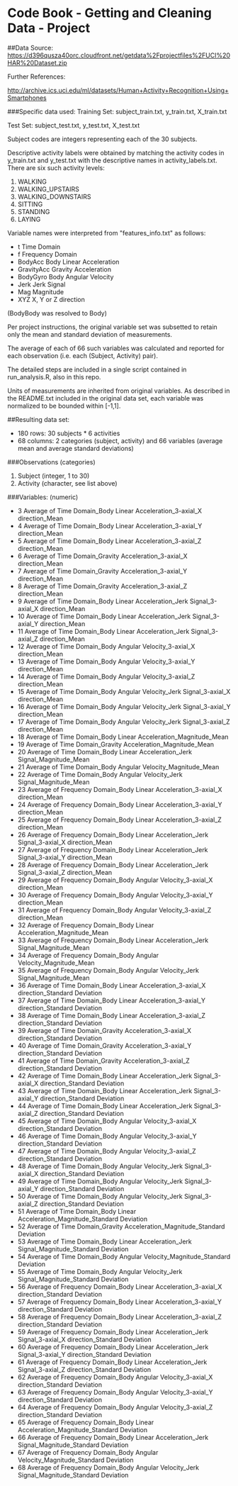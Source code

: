 # Code Book - Getting and Cleaning Data - Project

##Data Source:
https://d396qusza40orc.cloudfront.net/getdata%2Fprojectfiles%2FUCI%20HAR%20Dataset.zip

Further References: 

http://archive.ics.uci.edu/ml/datasets/Human+Activity+Recognition+Using+Smartphones


###Specific data used:
Training Set:  subject_train.txt, y_train.txt, X_train.txt

Test Set:  subject_test.txt, y_test.txt, X_test.txt


Subject codes are integers representing each of the 30 subjects.

Descriptive activity labels were obtained by matching the activity codes in y_train.txt and y_test.txt 
with the descriptive names in activity_labels.txt.  There are six such activity levels:
1. WALKING
2. WALKING_UPSTAIRS
3. WALKING_DOWNSTAIRS
4. SITTING
5. STANDING
6. LAYING

Variable names were interpreted from "features_info.txt" as follows:
- t 			Time Domain
- f			Frequency Domain
- BodyAcc		Body Linear Acceleration
- GravityAcc	Gravity Acceleration
- BodyGyro	Body Angular Velocity
- Jerk		Jerk Signal
- Mag			Magnitude
- XYZ			X, Y or Z direction

(BodyBody was resolved to Body)

Per project instructions, the original variable set was subsetted to retain only the mean and standard deviation of measurements.

The average of each of 66 such variables was calculated and reported for each observation (i.e. each (Subject, Activity) pair).

The detailed steps are included in a single script contained in run_analysis.R, also in this repo.

Units of measurements are inherited from original variables.  As described in the README.txt included 
in the original data set, each variable was normalized to be bounded within [-1,1].

##Resulting data set:
- 180 rows:  30 subjects * 6 activities
- 68 columns:  2 categories (subject, activity) and 66 variables (average mean and average standard deviations)

###Observations (categories)
1. Subject   (integer, 1 to 30)
2. Activity  (character, see list above)

###Variables:  (numeric)
- 3 Average of  Time Domain_Body Linear Acceleration_3-axial_X direction_Mean
- 4 Average of  Time Domain_Body Linear Acceleration_3-axial_Y direction_Mean
- 5 Average of  Time Domain_Body Linear Acceleration_3-axial_Z direction_Mean
- 6 Average of  Time Domain_Gravity Acceleration_3-axial_X direction_Mean
- 7 Average of  Time Domain_Gravity Acceleration_3-axial_Y direction_Mean
- 8 Average of  Time Domain_Gravity Acceleration_3-axial_Z direction_Mean
- 9 Average of  Time Domain_Body Linear Acceleration_Jerk Signal_3-axial_X direction_Mean
- 10 Average of  Time Domain_Body Linear Acceleration_Jerk Signal_3-axial_Y direction_Mean
- 11 Average of  Time Domain_Body Linear Acceleration_Jerk Signal_3-axial_Z direction_Mean
- 12 Average of  Time Domain_Body Angular Velocity_3-axial_X direction_Mean
- 13 Average of  Time Domain_Body Angular Velocity_3-axial_Y direction_Mean
- 14 Average of  Time Domain_Body Angular Velocity_3-axial_Z direction_Mean
- 15 Average of  Time Domain_Body Angular Velocity_Jerk Signal_3-axial_X direction_Mean
- 16 Average of  Time Domain_Body Angular Velocity_Jerk Signal_3-axial_Y direction_Mean
- 17 Average of  Time Domain_Body Angular Velocity_Jerk Signal_3-axial_Z direction_Mean
- 18 Average of  Time Domain_Body Linear Acceleration_Magnitude_Mean
- 19 Average of  Time Domain_Gravity Acceleration_Magnitude_Mean
- 20 Average of  Time Domain_Body Linear Acceleration_Jerk Signal_Magnitude_Mean
- 21 Average of  Time Domain_Body Angular Velocity_Magnitude_Mean
- 22 Average of  Time Domain_Body Angular Velocity_Jerk Signal_Magnitude_Mean
- 23 Average of  Frequency Domain_Body Linear Acceleration_3-axial_X direction_Mean
- 24 Average of  Frequency Domain_Body Linear Acceleration_3-axial_Y direction_Mean
- 25 Average of  Frequency Domain_Body Linear Acceleration_3-axial_Z direction_Mean
- 26 Average of  Frequency Domain_Body Linear Acceleration_Jerk Signal_3-axial_X direction_Mean
- 27 Average of  Frequency Domain_Body Linear Acceleration_Jerk Signal_3-axial_Y direction_Mean
- 28 Average of  Frequency Domain_Body Linear Acceleration_Jerk Signal_3-axial_Z direction_Mean
- 29 Average of  Frequency Domain_Body Angular Velocity_3-axial_X direction_Mean
- 30 Average of  Frequency Domain_Body Angular Velocity_3-axial_Y direction_Mean
- 31 Average of  Frequency Domain_Body Angular Velocity_3-axial_Z direction_Mean
- 32 Average of  Frequency Domain_Body Linear Acceleration_Magnitude_Mean
- 33 Average of  Frequency Domain_Body Linear Acceleration_Jerk Signal_Magnitude_Mean
- 34 Average of  Frequency Domain_Body Angular Velocity_Magnitude_Mean
- 35 Average of  Frequency Domain_Body Angular Velocity_Jerk Signal_Magnitude_Mean
- 36 Average of  Time Domain_Body Linear Acceleration_3-axial_X direction_Standard Deviation
- 37 Average of  Time Domain_Body Linear Acceleration_3-axial_Y direction_Standard Deviation
- 38 Average of  Time Domain_Body Linear Acceleration_3-axial_Z direction_Standard Deviation
- 39 Average of  Time Domain_Gravity Acceleration_3-axial_X direction_Standard Deviation
- 40 Average of  Time Domain_Gravity Acceleration_3-axial_Y direction_Standard Deviation
- 41 Average of  Time Domain_Gravity Acceleration_3-axial_Z direction_Standard Deviation
- 42 Average of  Time Domain_Body Linear Acceleration_Jerk Signal_3-axial_X direction_Standard Deviation
- 43 Average of  Time Domain_Body Linear Acceleration_Jerk Signal_3-axial_Y direction_Standard Deviation
- 44 Average of  Time Domain_Body Linear Acceleration_Jerk Signal_3-axial_Z direction_Standard Deviation
- 45 Average of  Time Domain_Body Angular Velocity_3-axial_X direction_Standard Deviation
- 46 Average of  Time Domain_Body Angular Velocity_3-axial_Y direction_Standard Deviation
- 47 Average of  Time Domain_Body Angular Velocity_3-axial_Z direction_Standard Deviation
- 48 Average of  Time Domain_Body Angular Velocity_Jerk Signal_3-axial_X direction_Standard Deviation
- 49 Average of  Time Domain_Body Angular Velocity_Jerk Signal_3-axial_Y direction_Standard Deviation
- 50 Average of  Time Domain_Body Angular Velocity_Jerk Signal_3-axial_Z direction_Standard Deviation
- 51 Average of  Time Domain_Body Linear Acceleration_Magnitude_Standard Deviation
- 52 Average of  Time Domain_Gravity Acceleration_Magnitude_Standard Deviation
- 53 Average of  Time Domain_Body Linear Acceleration_Jerk Signal_Magnitude_Standard Deviation
- 54 Average of  Time Domain_Body Angular Velocity_Magnitude_Standard Deviation
- 55 Average of  Time Domain_Body Angular Velocity_Jerk Signal_Magnitude_Standard Deviation
- 56 Average of  Frequency Domain_Body Linear Acceleration_3-axial_X direction_Standard Deviation
- 57 Average of  Frequency Domain_Body Linear Acceleration_3-axial_Y direction_Standard Deviation
- 58 Average of  Frequency Domain_Body Linear Acceleration_3-axial_Z direction_Standard Deviation
- 59 Average of  Frequency Domain_Body Linear Acceleration_Jerk Signal_3-axial_X direction_Standard Deviation
- 60 Average of  Frequency Domain_Body Linear Acceleration_Jerk Signal_3-axial_Y direction_Standard Deviation
- 61 Average of  Frequency Domain_Body Linear Acceleration_Jerk Signal_3-axial_Z direction_Standard Deviation
- 62 Average of  Frequency Domain_Body Angular Velocity_3-axial_X direction_Standard Deviation
- 63 Average of  Frequency Domain_Body Angular Velocity_3-axial_Y direction_Standard Deviation
- 64 Average of  Frequency Domain_Body Angular Velocity_3-axial_Z direction_Standard Deviation
- 65 Average of  Frequency Domain_Body Linear Acceleration_Magnitude_Standard Deviation
- 66 Average of  Frequency Domain_Body Linear Acceleration_Jerk Signal_Magnitude_Standard Deviation
- 67 Average of  Frequency Domain_Body Angular Velocity_Magnitude_Standard Deviation
- 68 Average of  Frequency Domain_Body Angular Velocity_Jerk Signal_Magnitude_Standard Deviation

